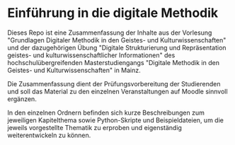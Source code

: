 # Einführung in die digitale Methodik
Dieses Repo ist eine Zusammenfassung der Inhalte aus der Vorlesung "Grundlagen Digitaler Methodik in den Geistes- und Kulturwissenschaften" und der dazugehörigen Übung "Digitale Strukturierung und Repräsentation geistes- und kulturwissenschaftlicher Informationen" des hochschulübergreifenden Masterstudiengangs "Digitale Methodik in den Geistes- und Kulturwissenschaften" in Mainz.

Die Zusammenfassung dient der Prüfungsvorbereitung der Studierenden und soll das Material zu den einzelnen Veranstaltungen auf Moodle sinnvoll ergänzen.

In den einzelnen Ordnern befinden sich kurze Beschreibungen zum jeweiligen Kapitelthema sowie Python-Skripte und Beispieldateien, um die jeweils vorgestellte Thematik zu erproben und eigenständig weiterentwickeln zu können.